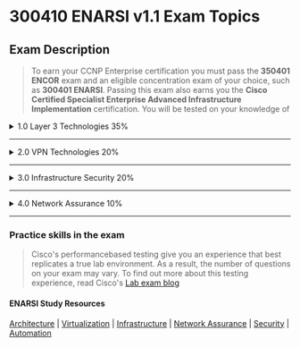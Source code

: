 # 300410 ENARSI v1.1 Exam Topics
## Exam Description
  > To earn your CCNP Enterprise certification you must pass the
  > **350401 ENCOR**  exam and an eligible concentration exam of your choice,
  > such as **300401 ENARSI**.  Passing this exam also earns you the
  > **Cisco Certified Specialist  Enterprise Advanced Infrastructure**
  > **Implementation** certification.  You will be tested on your knowledge of

<details>
  <summary>1.0 Layer 3 Technologies 35%</summary>

      1.1 Troubleshoot administrative distance (all routing protocols)

      1.2 Troubleshoot route map for any routing protocol (attributes, tagging, filtering)

      1.3 Troubleshoot loop prevention mechanisms (filtering, tagging, split horizon, route poisoning)

      1.4 Troubleshoot redistribution between any routing protocols or routing sources

      1.5 Troubleshoot manual and autosummarization with any routing protocol

      1.6 Configure and verify policybased routing

      1.7 Configure and verify VRFLite

      1.8 Describe Bidirectional Forwarding Detection

      1.9 Troubleshoot EIGRP (classic and named mode; VRF and global)

         1.9.a Address families (IPv4, IPv6)

         1.9.b Neighbor relationship and authentication

         1.9.c Loopfree path selections (RD, FD, FC, successor, feasible successor, stuck in active)

         1.9.d Stubs

         1.9.e Load balancing (equal and unequal cost)

         1.9.f Metrics

      1.10 Troubleshoot OSPF (v2/v3)

         1.10.a Address families (IPv4, IPv6)

         1.10.b Neighbor relationship and authentication

         1.10.c Network types, area types, and router types

         1.10.c.i Pointtopoint, multipoint, broadcast, nonbroadcast

         1.10.c.ii Area type: backbone, normal, transit, stub, NSSA, totally stub

         1.10.c.iii Internal router, backbone router, ABR, ASBR

         1.10.c.iv Virtual link

         1.10.d Path preference

      1.11 Troubleshoot BGP (Internal and External, unicast, and VRFLite)

         1.11.a Address families (IPv4, IPv6)

         1.11.b Neighbor relationship and authentication (nexthop, mulithop, 4byte AS, private AS, route refresh, synchronization, operation, peer group, states and timers)

         1.11.c Path preference (attributes and bestpath)

         1.11.d Route reflector (excluding multiple route reflectors, confederations, dynamic peer)

         1.11.e Policies (inbound/outbound filtering, path manipulation)
</details>

---

<details>
  <summary>2.0 VPN Technologies 20%</summary>

      2.1 Describe MPLS operations (LSR, LDP, label switching, LSP)

      2.2 Describe MPLS Layer 3 VPN

      2.3 Configure and verify DMVPN (single hub)
          2.3.a GRE/mGRE

          2.3.b NHRP

          2.3.c IPsec

          2.3.d Dynamic neighbor

          2.3.e Spoketospoke
</details>

---

<details>
  <summary>3.0 Infrastructure Security 20%</summary>

        3.1 Troubleshoot device security using IOS AAA (TACACS, RADIUS, local database)

        3.2 Troubleshoot router security features
           3.2.a IPv4 access control lists (standard, extended, timebased)

           3.2.b IPv6 traffic filter

         3.2.c Unicast reverse path forwarding (uRPF)

      3.3 Troubleshoot control plane policing (CoPP) (Telnet, SSH, HTTP(S), SNMP, EIGRP, OSPF, BGP)

      3.4 Describe IPv6 First Hop security features (RA guard, DHCP guard, binding table, ND inspection/snooping, source guard)
</details>

---

<details>
  <summary>
      4.0 Network Assurance 10%    
  </summary>

      4.1 Troubleshoot device management
         4.1.a Console and VTY

         4.1.b Telnet, HTTP, HTTPS, SSH, SCP

         4.1.c (T)FTP

      4.2 Troubleshoot SNMP (v2c, v3)

      4.3 Troubleshoot network problems using logging (local, syslog, debugs, conditional debugs, timestamps)

      4.4 Troubleshoot IPv4 and IPv6 DHCP (DHCP client, IOS DHCP server, DHCP relay, DHCP options)

      4.5 Troubleshoot network performance issues using IP SLA (jitter, tracking objects, delay, connectivity)

      4.6 Troubleshoot NetFlow (v5, v9, flexible NetFlow)

      4.7 Troubleshoot network problems using Cisco DNA Center assurance (connectivity, monitoring, device health, network health)
</details>

---

### Practice skills in the exam

> Cisco's performancebased testing give you an experience
> that best replicates a true lab environment.  As a result,
> the number of questions on your exam may vary.  To find
> out more about this testing experience, read
> Cisco's [Lab exam blog](https://blogs.cisco.com/learning/newperformancebasedlabexamitemsbuildopportunities)



#### ENARSI Study Resources
[Architecture](architecture/README.md) | [Virtualization](virtualization/README.md) | [Infrastructure](infrastructure/README.md) | [Network Assurance](network_assurance/README.md) | [Security](security/README.md) | [Automation](automation/README.md)
